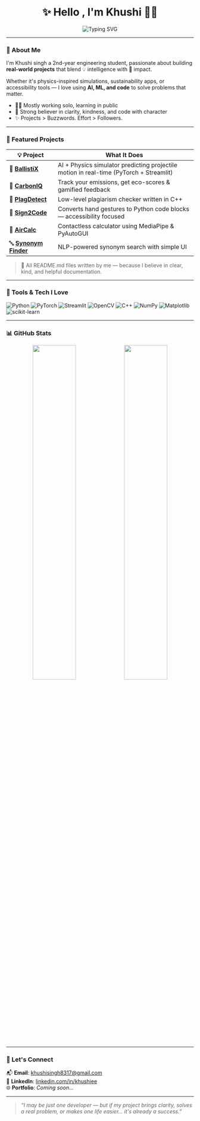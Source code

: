<h1 align="center">✨ Hello , I'm Khushi 👩‍💻</h1>

<p align="center">
  <img src="https://readme-typing-svg.demolab.com?font=Fira+Code&size=22&pause=1000&color=22D3EE&center=true&vCenter=true&width=700&lines=Engineering+Student+%7C+ML+%2B+Dev+Enthusiast;Building+projects+with+purpose+and+heart;Making+tech+real%2C+human%2C+and+useful" alt="Typing SVG" />
</p>



---

### 🌸 About Me

I'm Khushi singh a 2nd-year engineering student, passionate about building **real-world projects** that blend 💡 intelligence with 🎯 impact.  

Whether it's physics-inspired simulations, sustainability apps, or accessibility tools — I love using **AI, ML, and code** to solve problems that matter.

- 👩‍💻 Mostly working solo, learning in public  
- 💚 Strong believer in clarity, kindness, and code with character  
- ✨ Projects > Buzzwords. Effort > Followers.

---

### 🚀 Featured Projects

| 💡 Project | What It Does |
|-----------|--------------|
| 🎯 [**BallistiX**](https://github.com/mekhushi/BallistX-) | AI + Physics simulator predicting projectile motion in real-time (PyTorch + Streamlit) |
| 🌱 [**CarbonIQ**](https://github.com/mekhushi/CarbonIQ) | Track your emissions, get eco-scores & gamified feedback |
| 🧠 [**PlagDetect**](https://github.com/mekhushi/plagdetect) | Low-level plagiarism checker written in C++ |
| 👋 [**Sign2Code**](https://github.com/mekhushi/Sign2Code) | Converts hand gestures to Python code blocks — accessibility focused |
| 🤲 [**AirCalc**](https://github.com/mekhushi/Aircalc) | Contactless calculator using MediaPipe & PyAutoGUI |
| 🔤 [**Synonym Finder**](https://github.com/mekhushi/Synonym-Finder) | NLP-powered synonym search with simple UI |

> 💬 All README.md files written by me — because I believe in clear, kind, and helpful documentation.

---

### 🔧 Tools & Tech I Love

![Python](https://img.shields.io/badge/-Python-000?style=for-the-badge&logo=python)
![PyTorch](https://img.shields.io/badge/-PyTorch-E34A6F?style=for-the-badge&logo=pytorch)
![Streamlit](https://img.shields.io/badge/-Streamlit-FF4B4B?style=for-the-badge&logo=streamlit&logoColor=white)
![OpenCV](https://img.shields.io/badge/-OpenCV-27338e?style=for-the-badge&logo=opencv)
![C++](https://img.shields.io/badge/-C++-00599C?style=for-the-badge&logo=cplusplus)
![NumPy](https://img.shields.io/badge/-NumPy-013243?style=for-the-badge&logo=numpy)
![Matplotlib](https://img.shields.io/badge/-Matplotlib-11557C?style=for-the-badge&logo=matplotlib)
![scikit-learn](https://img.shields.io/badge/-Scikit--Learn-F7931E?style=for-the-badge&logo=scikit-learn)

---

### 📊 GitHub Stats

<p align="center">
  <img src="https://github-readme-stats.vercel.app/api?username=mekhushi&show_icons=true&theme=calm&hide_title=true&rank_icon=percentile" width="48%"/>
  <img src="https://streak-stats.demolab.com?user=mekhushi&theme=calm&hide_border=false" width="48%" />
</p>

---

### 🌻 Let's Connect

📬 **Email**: [khushisingh8317@gmail.com](mailto:khushisingh8317@gmail.com)  
💼 **LinkedIn**: [linkedin.com/in/khushiee](https://www.linkedin.com/in/khushi-singh-557317284/)  
🌐 **Portfolio**: *Coming soon...* 

---

> *“I may be just one developer — but if my project brings clarity, solves a real problem, or makes one life easier… it's already a success.”*



